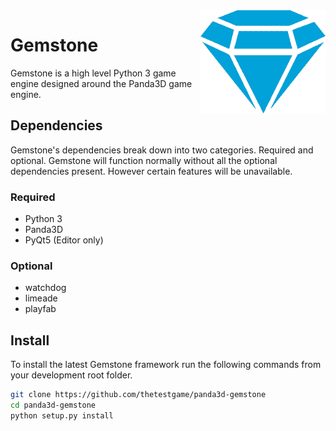 <img src=".github/logo.png" align="right" width="200">

Gemstone
========
Gemstone is a high level Python 3 game engine designed around the Panda3D game engine.


## Dependencies
Gemstone's dependencies break down into two categories. Required and optional. Gemstone will function normally without all the optional dependencies present. However certain features will be unavailable.

### Required
* Python 3
* Panda3D
* PyQt5 (Editor only)

### Optional
* watchdog
* limeade
* playfab

## Install
To install the latest Gemstone framework run the following commands from your development root folder. 

```bash
git clone https://github.com/thetestgame/panda3d-gemstone
cd panda3d-gemstone
python setup.py install
```
